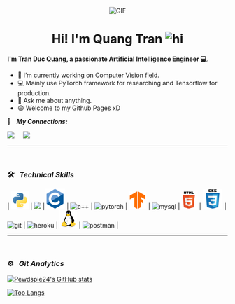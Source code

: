 <p align="center">
<img alt="GIF" src="https://github.com/pewdspie24/pewdspie24/blob/f38dfe7d7821d837a94cb4791cee6e3df8c6f282/AI-thumb.gif?raw=true" height="280" />
 <p/>
<h1 align="center"> Hi! I'm Quang Tran <img src="https://user-images.githubusercontent.com/1303154/88677602-1635ba80-d120-11ea-84d8-d263ba5fc3c0.gif" height="28" alt="hi"></h1>

**I'm Tran Duc Quang, a passionate Artificial Intelligence Engineer 💻**.

<!-- TODO: Add last video link -->

- :seedling: I’m currently working on Computer Vision field.
- :computer: Mainly use PyTorch framework for researching and Tensorflow for production.
- :speech_balloon: Ask me about anything.
- 😄 Welcome to my Github Pages xD

🤝 &nbsp; ***My Connections:***

[<img width=40 src="https://cdn.iconscout.com/icon/free/png-256/linkedin-3691226-3073746.png" />](https://www.linkedin.com/in/quang-tran-2408/) &nbsp;&nbsp;&nbsp; [<img width=40 src="https://upload.wikimedia.org/wikipedia/commons/thumb/5/51/Facebook_f_logo_%282019%29.svg/2048px-Facebook_f_logo_%282019%29.svg.png" />](https://www.facebook.com/layor24/) 

<hr>
<br>

### 🛠 &nbsp; ***Technical Skills***

 | <img src="https://raw.githubusercontent.com/devicons/devicon/master/icons/python/python-original.svg" alt="python" width="40"> | <img src="https://www.vectorlogo.zone/logos/java/java-vertical.svg" width="40"> |<img src="https://raw.githubusercontent.com/devicons/devicon/2ae2a900d2f041da66e950e4d48052658d850630/icons/c/c-original.svg" width="46"> |  <img src="https://raw.githubusercontent.com/coderjojo/coderjojo/master/img/cpp.png" alt="c++" width="40"> | <img src="https://upload.wikimedia.org/wikipedia/commons/thumb/1/10/PyTorch_logo_icon.svg/1200px-PyTorch_logo_icon.svg.png" alt="pytorch" width="40"> | <img src="https://raw.githubusercontent.com/devicons/devicon/2ae2a900d2f041da66e950e4d48052658d850630/icons/tensorflow/tensorflow-original.svg" alt="tensorflow" width="40"> | <img src="https://www.vectorlogo.zone/logos/mysql/mysql-ar21.svg" alt="mysql" width="40"> |<img src="https://raw.githubusercontent.com/devicons/devicon/master/icons/html5/html5-original-wordmark.svg" alt="html5" width="40"> | <img src="https://raw.githubusercontent.com/devicons/devicon/master/icons/css3/css3-original-wordmark.svg" alt="css3" width="45" height="45"/> | <img src="https://www.vectorlogo.zone/logos/git-scm/git-scm-icon.svg" alt="git" width="40"> | <img src="https://www.vectorlogo.zone/logos/heroku/heroku-icon.svg" alt="heroku" width="40"> | <img src="https://raw.githubusercontent.com/devicons/devicon/master/icons/linux/linux-original.svg" alt="linux" width="40"> | <img src="https://www.vectorlogo.zone/logos/visualstudio_code/visualstudio_code-icon.svg" alt="postman" width="40"> |

<hr>
<br>

### ⚙️ &nbsp; ***Git Analytics***

[![Pewdspie24's GitHub stats](https://github-readme-stats.vercel.app/api?username=pewdspie24&show_icons=true&theme=radical)](https://github.com/pewdspie24/)

[![Top Langs](https://github-readme-stats.vercel.app/api/top-langs/?username=pewdspie24&layout=compact&theme=radical)](https://github.com/pewdspie24/)

